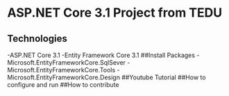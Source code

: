 # ASP.NET Core 3.1 Project from TEDU
## Technologies
-ASP.NET Core 3.1
-Entity Framework Core 3.1
##Install Packages
-Microsoft.EntityFrameworkCore.SqlSever
-Microsoft.EntityFrameworkCore.Tools
-Microsoft.EntityFrameworkCore.Design
##Youtube Tutorial
##How to configure and run
##How to contribute